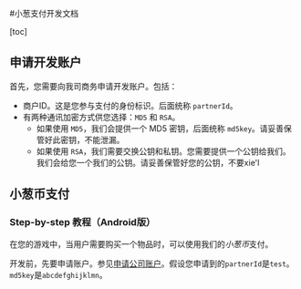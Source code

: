 #小葱支付开发文档

[toc]

<a name="appply_for_account" ></a>
## 申请开发账户

首先，您需要向我司商务申请开发账户。包括：
- 商户ID。这是您参与支付的身份标识。后面统称 `partnerId`。
- 有两种通讯加密方式供您选择：`MD5` 和 `RSA`。
  - 如果使用 `MD5`，我们会提供一个 MD5 密钥，后面统称 `md5key`。请妥善保管好此密钥，不能泄漏。
  - 如果使用 `RSA`，我们需要交换公钥和私钥。您需要提供一个公钥给我们。我们会给您一个我们的公钥。请妥善保管好您的公钥，不要xie'l


## 小葱币支付

### Step-by-step 教程（Android版）

在您的游戏中，当用户需要购买一个物品时，可以使用我们的*小葱币*支付。

开发前，先要申请账户。参见[申请公司账户](#appply_for_account)。假设您申请到的`partnerId`是`test`。`md5key`是`abcdefghijklmn`。







